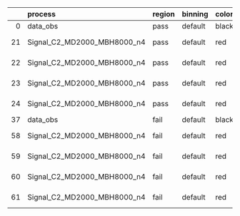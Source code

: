 |    | process                     | region   | binning   | color   | process_type   |   scale | variation   | source_filename                                                      | source_histname    | alias                       | title     |   combine_idx |     lnN |   shapes | syst_type   | direction   | variation_alias   |
|---:|:----------------------------|:---------|:----------|:--------|:---------------|--------:|:------------|:---------------------------------------------------------------------|:-------------------|:----------------------------|:----------|--------------:|--------:|---------:|:------------|:------------|:------------------|
|  0 | data_obs                    | pass     | default   | black   | DATA           |       1 | nominal     | ./histograms_for_2DAlphabet_v18//BH_Data.root                        | hpass              | Data                        | Data      |           nan | nan     |      nan | nan         | nan         | nan               |
| 21 | Signal_C2_MD2000_MBH8000_n4 | pass     | default   | red     | SIGNAL         |       1 | lumi        | ./histograms_for_2DAlphabet_v18//BH_Signal_C2_MD2000_MBH8000_n4.root | hpass              | Signal_C2_MD2000_MBH8000_n4 | BH signal |           nan |   1.016 |      nan | lnN         | nan         | nan               |
| 22 | Signal_C2_MD2000_MBH8000_n4 | pass     | default   | red     | SIGNAL         |       1 | SVM         | ./histograms_for_2DAlphabet_v18//BH_Signal_C2_MD2000_MBH8000_n4.root | hpass_SVMsyst_up   | Signal_C2_MD2000_MBH8000_n4 | BH signal |           nan | nan     |        1 | shapes      | Up          | SVMsyst           |
| 23 | Signal_C2_MD2000_MBH8000_n4 | pass     | default   | red     | SIGNAL         |       1 | SVM         | ./histograms_for_2DAlphabet_v18//BH_Signal_C2_MD2000_MBH8000_n4.root | hpass_SVMsyst_down | Signal_C2_MD2000_MBH8000_n4 | BH signal |           nan | nan     |        1 | shapes      | Down        | SVMsyst           |
| 24 | Signal_C2_MD2000_MBH8000_n4 | pass     | default   | red     | SIGNAL         |       1 | nominal     | ./histograms_for_2DAlphabet_v18//BH_Signal_C2_MD2000_MBH8000_n4.root | hpass              | Signal_C2_MD2000_MBH8000_n4 | BH signal |           nan | nan     |      nan | nan         | nan         | nan               |
| 37 | data_obs                    | fail     | default   | black   | DATA           |       1 | nominal     | ./histograms_for_2DAlphabet_v18//BH_Data.root                        | hfail              | Data                        | Data      |           nan | nan     |      nan | nan         | nan         | nan               |
| 58 | Signal_C2_MD2000_MBH8000_n4 | fail     | default   | red     | SIGNAL         |       1 | lumi        | ./histograms_for_2DAlphabet_v18//BH_Signal_C2_MD2000_MBH8000_n4.root | hfail              | Signal_C2_MD2000_MBH8000_n4 | BH signal |           nan |   1.016 |      nan | lnN         | nan         | nan               |
| 59 | Signal_C2_MD2000_MBH8000_n4 | fail     | default   | red     | SIGNAL         |       1 | SVM         | ./histograms_for_2DAlphabet_v18//BH_Signal_C2_MD2000_MBH8000_n4.root | hfail_SVMsyst_up   | Signal_C2_MD2000_MBH8000_n4 | BH signal |           nan | nan     |        1 | shapes      | Up          | SVMsyst           |
| 60 | Signal_C2_MD2000_MBH8000_n4 | fail     | default   | red     | SIGNAL         |       1 | SVM         | ./histograms_for_2DAlphabet_v18//BH_Signal_C2_MD2000_MBH8000_n4.root | hfail_SVMsyst_down | Signal_C2_MD2000_MBH8000_n4 | BH signal |           nan | nan     |        1 | shapes      | Down        | SVMsyst           |
| 61 | Signal_C2_MD2000_MBH8000_n4 | fail     | default   | red     | SIGNAL         |       1 | nominal     | ./histograms_for_2DAlphabet_v18//BH_Signal_C2_MD2000_MBH8000_n4.root | hfail              | Signal_C2_MD2000_MBH8000_n4 | BH signal |           nan | nan     |      nan | nan         | nan         | nan               |
